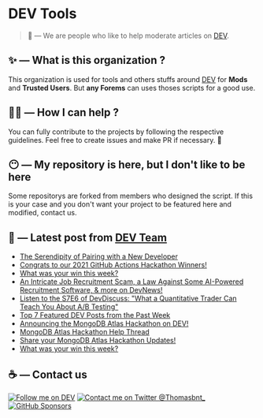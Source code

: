# DEV Tools

> 🔧 — We are people who like to help moderate articles on [DEV](https://dev.to).

## ✨ — What is this organization ?

This organization is used for tools and others stuffs around [DEV](https://dev.to) for **Mods** and **Trusted Users**. But __any Forems__ can uses thoses scripts for a good use.


## 💪🏼 — How I can help ?

You can fully contribute to the projects by following the respective guidelines. Feel free to create issues and make PR if necessary. 🎉

## 😶 — My repository is here, but I don't like to be here

Some repositorys are forked from members who designed the script. If this is your case and you don't want your project to be featured here and modified, contact us.

## 📝 — Latest post from [DEV Team](https://dev.to/devteam)

<!-- BLOG-POST-LIST:START -->
- [The Serendipity of Pairing with a New Developer](https://dev.to/devteam/the-serendipity-of-pairing-with-a-new-developer-gi)
- [Congrats to our 2021 GitHub Actions Hackathon Winners!](https://dev.to/devteam/congrats-to-our-2021-github-actions-hackathon-winners-1fhk)
- [What was your win this week?](https://dev.to/devteam/what-was-your-win-this-week-31ag)
- [An Intricate Job Recruitment Scam, a Law Against Some AI-Powered Recruitment Software, &amp; more on DevNews!](https://dev.to/devteam/an-intricate-job-recruitment-scam-a-law-against-some-ai-powered-recruitment-software-more-on-devnews-5b0m)
- [Listen to the S7E6 of DevDiscuss: &quot;What a Quantitative Trader Can Teach You About A/B Testing&quot;](https://dev.to/devteam/listen-to-the-s7e6-of-devdiscuss-what-a-quantitative-trader-can-teach-you-about-ab-testing-43e8)
- [Top 7 Featured DEV Posts from the Past Week](https://dev.to/devteam/top-7-featured-dev-posts-from-the-past-week-1lpg)
- [Announcing the MongoDB Atlas Hackathon on DEV!](https://dev.to/devteam/announcing-the-mongodb-atlas-hackathon-on-dev-4b6m)
- [MongoDB Atlas Hackathon Help Thread](https://dev.to/devteam/mongodb-atlas-hackathon-help-thread-3g3a)
- [Share your MongoDB Atlas Hackathon Updates!](https://dev.to/devteam/share-your-mongodb-atlas-hackathon-updates-5g4k)
- [What was your win this week?](https://dev.to/devteam/what-was-your-win-this-week-fhe)
<!-- BLOG-POST-LIST:END -->


## ☕ — Contact us

[![Follow me on DEV](https://img.shields.io/badge/dev.to-%2308090A.svg?&style=for-the-badge&logo=dev.to&logoColor=white&alt=devto)](https://dev.to/thomasbnt)
[![Contact me on Twitter @Thomasbnt_](https://img.shields.io/badge/Contact%20me%20on%20Twitter-%231DA1F2.svg?&style=for-the-badge&logo=twitter&logoColor=white&alt=twitter)](https://twitter.com/messages/1142357270-1142357270?text=Hello,%20I%20contact%20you%20from%20devtotools%20&recipient_id=1142357270) [![GitHub Sponsors](https://img.shields.io/badge/Sponsor%20me-%23EA54AE.svg?&style=for-the-badge&logo=github-sponsors&logoColor=white)](https://github.com/sponsors/thomasbnt)


